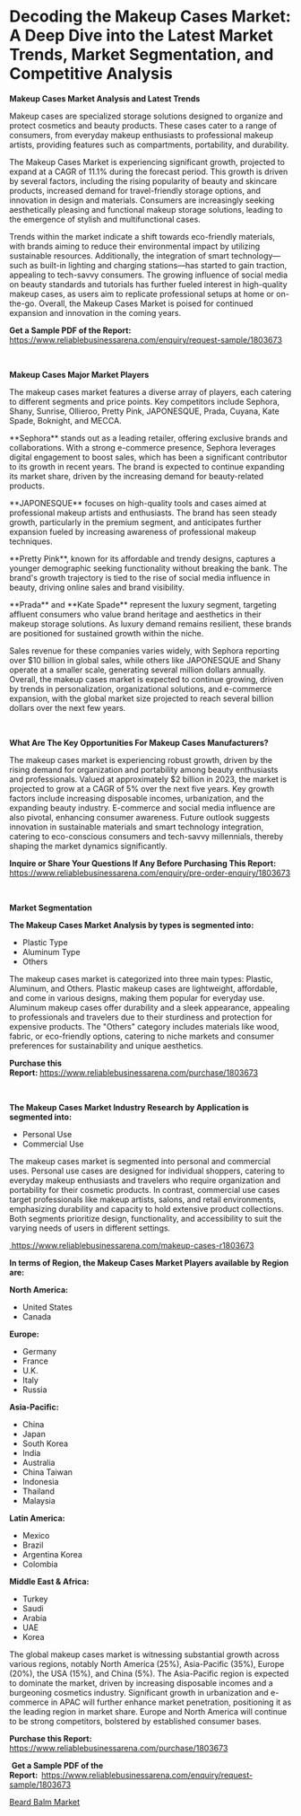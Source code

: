 <p><h1>Decoding the Makeup Cases Market: A Deep Dive into the Latest Market Trends, Market Segmentation, and Competitive Analysis</h1></p><p><strong>Makeup Cases Market Analysis and Latest Trends</strong></p>
<p><p>Makeup cases are specialized storage solutions designed to organize and protect cosmetics and beauty products. These cases cater to a range of consumers, from everyday makeup enthusiasts to professional makeup artists, providing features such as compartments, portability, and durability.</p><p>The Makeup Cases Market is experiencing significant growth, projected to expand at a CAGR of 11.1% during the forecast period. This growth is driven by several factors, including the rising popularity of beauty and skincare products, increased demand for travel-friendly storage options, and innovation in design and materials. Consumers are increasingly seeking aesthetically pleasing and functional makeup storage solutions, leading to the emergence of stylish and multifunctional cases.</p><p>Trends within the market indicate a shift towards eco-friendly materials, with brands aiming to reduce their environmental impact by utilizing sustainable resources. Additionally, the integration of smart technology—such as built-in lighting and charging stations—has started to gain traction, appealing to tech-savvy consumers. The growing influence of social media on beauty standards and tutorials has further fueled interest in high-quality makeup cases, as users aim to replicate professional setups at home or on-the-go. Overall, the Makeup Cases Market is poised for continued expansion and innovation in the coming years.</p></p>
<p><strong>Get a Sample PDF of the Report:&nbsp;</strong> <a href="https://www.reliablebusinessarena.com/enquiry/request-sample/1803673?utm_campaign=2336&utm_medium=2&utm_source=Github&utm_content=ia&utm_term=07022025&utm_id=makeup-cases">https://www.reliablebusinessarena.com/enquiry/request-sample/1803673</a></p>
<p>&nbsp;</p>
<p><strong>Makeup Cases Major Market Players</strong></p>
<p><p>The makeup cases market features a diverse array of players, each catering to different segments and price points. Key competitors include Sephora, Shany, Sunrise, Ollieroo, Pretty Pink, JAPONESQUE, Prada, Cuyana, Kate Spade, Boknight, and MECCA. </p><p>**Sephora** stands out as a leading retailer, offering exclusive brands and collaborations. With a strong e-commerce presence, Sephora leverages digital engagement to boost sales, which has been a significant contributor to its growth in recent years. The brand is expected to continue expanding its market share, driven by the increasing demand for beauty-related products.</p><p>**JAPONESQUE** focuses on high-quality tools and cases aimed at professional makeup artists and enthusiasts. The brand has seen steady growth, particularly in the premium segment, and anticipates further expansion fueled by increasing awareness of professional makeup techniques.</p><p>**Pretty Pink**, known for its affordable and trendy designs, captures a younger demographic seeking functionality without breaking the bank. The brand's growth trajectory is tied to the rise of social media influence in beauty, driving online sales and brand visibility.</p><p>**Prada** and **Kate Spade** represent the luxury segment, targeting affluent consumers who value brand heritage and aesthetics in their makeup storage solutions. As luxury demand remains resilient, these brands are positioned for sustained growth within the niche.</p><p>Sales revenue for these companies varies widely, with Sephora reporting over $10 billion in global sales, while others like JAPONESQUE and Shany operate at a smaller scale, generating several million dollars annually. Overall, the makeup cases market is expected to continue growing, driven by trends in personalization, organizational solutions, and e-commerce expansion, with the global market size projected to reach several billion dollars over the next few years.</p></p>
<p>&nbsp;</p>
<p><strong>What Are The Key Opportunities For Makeup Cases Manufacturers?</strong></p>
<p><p>The makeup cases market is experiencing robust growth, driven by the rising demand for organization and portability among beauty enthusiasts and professionals. Valued at approximately $2 billion in 2023, the market is projected to grow at a CAGR of 5% over the next five years. Key growth factors include increasing disposable incomes, urbanization, and the expanding beauty industry. E-commerce and social media influence are also pivotal, enhancing consumer awareness. Future outlook suggests innovation in sustainable materials and smart technology integration, catering to eco-conscious consumers and tech-savvy millennials, thereby shaping the market dynamics significantly.</p></p>
<p><strong>Inquire or Share Your Questions If Any Before Purchasing This Report:</strong> <a href="https://www.reliablebusinessarena.com/enquiry/pre-order-enquiry/1803673?utm_campaign=2336&utm_medium=2&utm_source=Github&utm_content=ia&utm_term=07022025&utm_id=makeup-cases">https://www.reliablebusinessarena.com/enquiry/pre-order-enquiry/1803673</a></p>
<p>&nbsp;</p>
<p><strong>Market Segmentation</strong></p>
<p><strong>The Makeup Cases Market Analysis by types is segmented into:</strong></p>
<p><ul><li>Plastic Type</li><li>Aluminum Type</li><li>Others</li></ul></p>
<p><p>The makeup cases market is categorized into three main types: Plastic, Aluminum, and Others. Plastic makeup cases are lightweight, affordable, and come in various designs, making them popular for everyday use. Aluminum makeup cases offer durability and a sleek appearance, appealing to professionals and travelers due to their sturdiness and protection for expensive products. The "Others" category includes materials like wood, fabric, or eco-friendly options, catering to niche markets and consumer preferences for sustainability and unique aesthetics.</p></p>
<p><strong>Purchase this Report:&nbsp;</strong><a href="https://www.reliablebusinessarena.com/purchase/1803673?utm_campaign=2336&utm_medium=2&utm_source=Github&utm_content=ia&utm_term=07022025&utm_id=makeup-cases">https://www.reliablebusinessarena.com/purchase/1803673</a></p>
<p>&nbsp;</p>
<p><strong>The Makeup Cases Market Industry Research by Application is segmented into:</strong></p>
<p><ul><li>Personal Use</li><li>Commercial Use</li></ul></p>
<p><p>The makeup cases market is segmented into personal and commercial uses. Personal use cases are designed for individual shoppers, catering to everyday makeup enthusiasts and travelers who require organization and portability for their cosmetic products. In contrast, commercial use cases target professionals like makeup artists, salons, and retail environments, emphasizing durability and capacity to hold extensive product collections. Both segments prioritize design, functionality, and accessibility to suit the varying needs of users in different settings.</p></p>
<p><a href="https://www.reliablebusinessarena.com/makeup-cases-r1803673?utm_campaign=2336&utm_medium=2&utm_source=Github&utm_content=ia&utm_term=07022025&utm_id=makeup-cases">&nbsp;https://www.reliablebusinessarena.com/makeup-cases-r1803673</a></p>
<p><strong>In terms of Region, the Makeup Cases Market Players available by Region are:</strong></p>
<p>
    <p> <strong> North America: </strong>
        <ul>
            <li>United States</li>
            <li>Canada</li>
        </ul>
        </p> 
    <p> <strong> Europe: </strong>
        <ul>
            <li>Germany</li>
            <li>France</li>
            <li>U.K.</li>
            <li>Italy</li>
            <li>Russia</li>
        </ul>
        </p> 
    <p> <strong> Asia-Pacific: </strong>
        <ul>
            <li>China</li>
            <li>Japan</li>
            <li>South Korea</li>
            <li>India</li>
            <li>Australia</li>
            <li>China Taiwan</li>
            <li>Indonesia</li>
            <li>Thailand</li>
            <li>Malaysia</li>
        </ul>
        </p> 
    <p> <strong> Latin America: </strong>
        <ul>
            <li>Mexico</li>
            <li>Brazil</li>
            <li>Argentina Korea</li>
            <li>Colombia</li>
        </ul>
        </p> 
    <p> <strong> Middle East & Africa: </strong>
        <ul>
            <li>Turkey</li>
            <li>Saudi</li>
            <li>Arabia</li>
            <li>UAE</li>
            <li>Korea</li>
        </ul>
    </p>
    </p>
<p><p>The global makeup cases market is witnessing substantial growth across various regions, notably North America (25%), Asia-Pacific (35%), Europe (20%), the USA (15%), and China (5%). The Asia-Pacific region is expected to dominate the market, driven by increasing disposable incomes and a burgeoning cosmetics industry. Significant growth in urbanization and e-commerce in APAC will further enhance market penetration, positioning it as the leading region in market share. Europe and North America will continue to be strong competitors, bolstered by established consumer bases.</p></p>
<p><strong>Purchase this Report: </strong><a href="https://www.reliablebusinessarena.com/purchase/1803673?utm_campaign=2336&utm_medium=2&utm_source=Github&utm_content=ia&utm_term=07022025&utm_id=makeup-cases">https://www.reliablebusinessarena.com/purchase/1803673</a></p>
<p>&nbsp;<strong>Get a Sample PDF of the Report:&nbsp;&nbsp;</strong><a href="https://www.reliablebusinessarena.com/enquiry/request-sample/1803673?utm_campaign=2336&utm_medium=2&utm_source=Github&utm_content=ia&utm_term=07022025&utm_id=makeup-cases">https://www.reliablebusinessarena.com/enquiry/request-sample/1803673</a></p>
<p><strong></strong></p>
<p><p><a href="https://github.com/yazminwollma30/Market-Research-Report-List-1/blob/main/beard-balm-market.md?utm_campaign=2336&utm_medium=2&utm_source=Github&utm_content=ia&utm_term=07022025&utm_id=makeup-cases">Beard Balm Market</a></p></p>